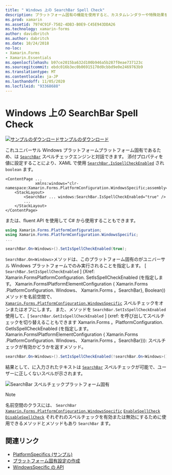 ```yaml
---
title: " Windows 上の SearchBar Spell Check"
description: プラットフォーム固有の機能を使用すると、カスタムレンダラーや特殊効果を実装することなく、特定のプラットフォームでのみ使用できる機能を使用できます。 この記事では、SearchBar がスペルチェックエンジンと対話できるようにする Windows プラットフォーム固有のを使用する方法について説明します。
ms.prod: xamarin
ms.assetid: 7974C91F-7502-4DB3-B0E9-C45E943DDA26
ms.technology: xamarin-forms
author: davidbritch
ms.author: dabritch
ms.date: 10/24/2018
no-loc:
- Xamarin.Forms
- Xamarin.Essentials
ms.openlocfilehash: b97ce2015ba632d100b946a5b287f0eae737123c
ms.sourcegitcommit: ebdc016b3ec0b06915170d0cbbd9e0e2469763b9
ms.translationtype: MT
ms.contentlocale: ja-JP
ms.lasthandoff: 11/05/2020
ms.locfileid: "93368688"
---
```

# <a name="searchbar-spell-check-on-windows"></a>Windows 上の SearchBar Spell Check

[![サンプルのダウンロード](~/media/shared/download.png)サンプルのダウンロード](/samples/xamarin/xamarin-forms-samples/userinterface-platformspecifics)

これユニバーサル Windows プラットフォームプラットフォーム固有であるため、は [`SearchBar`](xref:Xamarin.Forms.SearchBar) スペルチェックエンジンと対話できます。 添付プロパティを値に設定することにより、XAML で使用 [`SearchBar.IsSpellCheckEnabled`](xref:Xamarin.Forms.PlatformConfiguration.WindowsSpecific.SearchBar.IsSpellCheckEnabledProperty) され `boolean` ます。

```xaml
<ContentPage ...
             xmlns:windows="clr-namespace:Xamarin.Forms.PlatformConfiguration.WindowsSpecific;assembly=Xamarin.Forms.Core">
    <StackLayout>
        <SearchBar ... windows:SearchBar.IsSpellCheckEnabled="true" />
        ...
    </StackLayout>
</ContentPage>
```

または、fluent API を使用して C# から使用することもできます。

```csharp
using Xamarin.Forms.PlatformConfiguration;
using Xamarin.Forms.PlatformConfiguration.WindowsSpecific;
...

searchBar.On<Windows>().SetIsSpellCheckEnabled(true);
```

`SearchBar.On<Windows>`メソッドは、このプラットフォーム固有のがユニバーサル Windows プラットフォームでのみ実行されることを指定します。 [ `SearchBar.SetIsSpellCheckEnabled` ] (Xref: Xamarin.FormsPlatformConfiguration. SetIsSpellCheckEnabled (を指定します。 Xamarin.FormsIPlatformElementConfiguration { Xamarin.Forms .PlatformConfiguration. Windows、 Xamarin.Forms 。SearchBar}, Boolean)) メソッドを名前空間で、 [`Xamarin.Forms.PlatformConfiguration.WindowsSpecific`](xref:Xamarin.Forms.PlatformConfiguration.WindowsSpecific) スペルチェックをオンまたはオフにします。 また、メソッドを `SearchBar.SetIsSpellCheckEnabled` 使用して、[ `SearchBar.GetIsSpellCheckEnabled` ] (xref: を呼び出してスペルチェックを切り替えることもできます Xamarin.Forms 。PlatformConfiguration. GetIsSpellCheckEnabled (を指定します。 Xamarin.FormsIPlatformElementConfiguration { Xamarin.Forms .PlatformConfiguration. Windows、 Xamarin.Forms 。SearchBar})): スペルチェックが有効かどうかを返すメソッド。

```csharp
searchBar.On<Windows>().SetIsSpellCheckEnabled(!searchBar.On<Windows>().GetIsSpellCheckEnabled());
```

結果として、に入力されたテキストは [`SearchBar`](xref:Xamarin.Forms.SearchBar) スペルチェックが可能で、ユーザーに正しくないスペルが示されます。

![SearchBar スペルチェックプラットフォーム固有](searchbar-spell-check-images/searchbar-spellcheck.png "SearchBar スペルチェックプラットフォーム固有")

> [!NOTE]
> 名前空間のクラスには、 `SearchBar` [`Xamarin.Forms.PlatformConfiguration.WindowsSpecific`](xref:Xamarin.Forms.PlatformConfiguration.WindowsSpecific) [`EnableSpellCheck`](xref:Xamarin.Forms.PlatformConfiguration.WindowsSpecific.SearchBar.EnableSpellCheck*) [`DisableSpellCheck`](xref:Xamarin.Forms.PlatformConfiguration.WindowsSpecific.SearchBar.DisableSpellCheck*) それぞれのスペルチェックを有効または無効にするために使用できるメソッドとメソッドもあり `SearchBar` ます。

## <a name="related-links"></a>関連リンク

- [PlatformSpecifics (サンプル)](/samples/xamarin/xamarin-forms-samples/userinterface-platformspecifics)
- [プラットフォーム固有設定の作成](~/xamarin-forms/platform/platform-specifics/index.md#creating-platform-specifics)
- [WindowsSpecific の API](xref:Xamarin.Forms.PlatformConfiguration.WindowsSpecific)